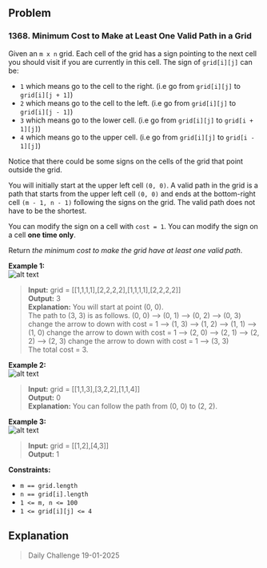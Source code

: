 ## Problem

### 1368. Minimum Cost to Make at Least One Valid Path in a Grid

Given an `m x n` grid. Each cell of the grid has a sign pointing to the next cell you should visit if you are currently in this cell. The sign of `grid[i][j]` can be:

* `1` which means go to the cell to the right. (i.e go from `grid[i][j]` to `grid[i][j + 1]`)
* `2` which means go to the cell to the left. (i.e go from `grid[i][j]` to `grid[i][j - 1]`)
* `3` which means go to the lower cell. (i.e go from `grid[i][j]` to `grid[i + 1][j]`)
* `4` which means go to the upper cell. (i.e go from `grid[i][j]` to `grid[i - 1][j]`)

Notice that there could be some signs on the cells of the grid that point outside the grid.

You will initially start at the upper left cell `(0, 0)`. A valid path in the grid is a path that starts from the upper left cell `(0, 0)` and ends at the bottom-right cell `(m - 1, n - 1)` following the signs on the grid. The valid path does not have to be the shortest.

You can modify the sign on a cell with `cost = 1`. You can modify the sign on a cell **one time only**.

Return _the minimum cost to make the grid have at least one valid path_.

**Example 1:**\
![alt text](https://assets.leetcode.com/uploads/2020/02/13/grid1.png)

> **Input:** grid = [[1,1,1,1],[2,2,2,2],[1,1,1,1],[2,2,2,2]]\
> **Output:** 3\
> **Explanation:** You will start at point (0, 0).\
> The path to (3, 3) is as follows. (0, 0) --> (0, 1) --> (0, 2) --> (0, 3) change the arrow to down with cost = 1 --> (1, 3) --> (1, 2) --> (1, 1) --> (1, 0) change the arrow to down with cost = 1 --> (2, 0) --> (2, 1) --> (2, 2) --> (2, 3) change the arrow to down with cost = 1 --> (3, 3)\
> The total cost = 3.

**Example 2:**\
![alt text](https://assets.leetcode.com/uploads/2020/02/13/grid2.png)

> **Input:** grid = [[1,1,3],[3,2,2],[1,1,4]]\
> **Output:** 0\
> **Explanation:** You can follow the path from (0, 0) to (2, 2).

**Example 3:**\
![alt text](https://assets.leetcode.com/uploads/2020/02/13/grid3.png)

> **Input:** grid = [[1,2],[4,3]]\
> **Output:** 1

**Constraints:**

* `m == grid.length`
* `n == grid[i].length`
* `1 <= m, n <= 100`
* `1 <= grid[i][j] <= 4`

## Explanation



> Daily Challenge 19-01-2025

